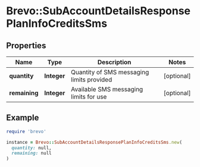# Brevo::SubAccountDetailsResponsePlanInfoCreditsSms

## Properties

| Name | Type | Description | Notes |
| ---- | ---- | ----------- | ----- |
| **quantity** | **Integer** | Quantity of SMS messaging limits provided | [optional] |
| **remaining** | **Integer** | Available SMS messaging limits for use | [optional] |

## Example

```ruby
require 'brevo'

instance = Brevo::SubAccountDetailsResponsePlanInfoCreditsSms.new(
  quantity: null,
  remaining: null
)
```


